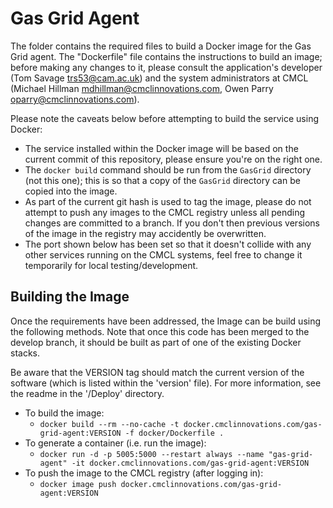 # Gas Grid Agent

The folder contains the required files to build a Docker image for the Gas Grid agent. The "Dockerfile" file contains the instructions to build an image; before making any changes to it, please consult the application's developer (Tom Savage <trs53@cam.ac.uk>) and the system administrators at CMCL (Michael Hillman <mdhillman@cmclinnovations.com>, Owen Parry <oparry@cmclinnovations.com>).

Please note the caveats below before attempting to build the service using Docker:

* The service installed within the Docker image will be based on the current commit of this repository, please ensure you're on the right one.
* The `docker build` command should be run from the `GasGrid` directory (not this one); this is so that a copy of the `GasGrid` directory can be copied into the image.
* As part of the current git hash is used to tag the image, please do not attempt to push any images to the CMCL registry unless all pending changes are committed to a branch. If you don't then previous versions of the image in the registry may accidently be overwritten.
* The port shown below has been set so that it doesn't collide with any other services running on the CMCL systems, feel free to change it temporarily for local testing/development.
	
## Building the Image

Once the requirements have been addressed, the Image can be build using the following methods. Note that once this code has been merged to the develop branch, it should be built as part of one of the existing Docker stacks.

Be aware that the VERSION tag should match the current version of the software (which is listed within the 'version' file). For more information, see the readme in the '/Deploy' directory.

+ To build the image:
  + `docker build --rm --no-cache -t docker.cmclinnovations.com/gas-grid-agent:VERSION -f docker/Dockerfile .`
+ To generate a container (i.e. run the image):
  + `docker run -d -p 5005:5000 --restart always --name "gas-grid-agent" -it docker.cmclinnovations.com/gas-grid-agent:VERSION`
+ To push the image to the CMCL registry (after logging in):
  + `docker image push docker.cmclinnovations.com/gas-grid-agent:VERSION`